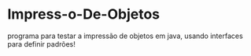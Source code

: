 # Impress-o-De-Objetos
programa para testar a impressão de objetos em java, usando interfaces para definir padrões!
